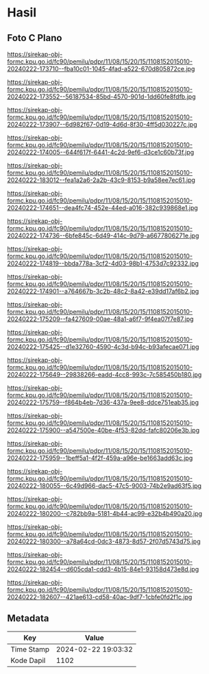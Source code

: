 # Hasil

## Foto C Plano

https://sirekap-obj-formc.kpu.go.id/fc90/pemilu/pdpr/11/08/15/20/15/1108152015010-20240222-173710--fba10c01-1045-4fad-a522-670d805872ce.jpg

https://sirekap-obj-formc.kpu.go.id/fc90/pemilu/pdpr/11/08/15/20/15/1108152015010-20240222-173552--56187534-85bd-4570-901d-1dd60fe8fdfb.jpg

https://sirekap-obj-formc.kpu.go.id/fc90/pemilu/pdpr/11/08/15/20/15/1108152015010-20240222-173907--6d982f67-0d19-4d6d-8f30-4ff5d030227c.jpg

https://sirekap-obj-formc.kpu.go.id/fc90/pemilu/pdpr/11/08/15/20/15/1108152015010-20240222-174005--644f617f-6441-4c2d-9ef6-d3ce1c60b73f.jpg

https://sirekap-obj-formc.kpu.go.id/fc90/pemilu/pdpr/11/08/15/20/15/1108152015010-20240222-183012--fea1a2a6-2a2b-43c9-8153-b9a58ee7ec61.jpg

https://sirekap-obj-formc.kpu.go.id/fc90/pemilu/pdpr/11/08/15/20/15/1108152015010-20240222-174651--dea4fc74-452e-44ed-a016-382c939868e1.jpg

https://sirekap-obj-formc.kpu.go.id/fc90/pemilu/pdpr/11/08/15/20/15/1108152015010-20240222-174736--6bfe845c-6d49-414c-9d79-a6677806271e.jpg

https://sirekap-obj-formc.kpu.go.id/fc90/pemilu/pdpr/11/08/15/20/15/1108152015010-20240222-174819--bbda778a-3cf2-4d03-98b1-4753d7c92332.jpg

https://sirekap-obj-formc.kpu.go.id/fc90/pemilu/pdpr/11/08/15/20/15/1108152015010-20240222-174901--a764667b-3c2b-48c2-8a42-e39dd17af6b2.jpg

https://sirekap-obj-formc.kpu.go.id/fc90/pemilu/pdpr/11/08/15/20/15/1108152015010-20240222-175209--fa427609-00ae-48a1-a6f7-9f4ea07f7e87.jpg

https://sirekap-obj-formc.kpu.go.id/fc90/pemilu/pdpr/11/08/15/20/15/1108152015010-20240222-175425--d1e32760-4590-4c3d-b94c-b93afecae071.jpg

https://sirekap-obj-formc.kpu.go.id/fc90/pemilu/pdpr/11/08/15/20/15/1108152015010-20240222-175649--29838266-eadd-4cc8-993c-7c585450b180.jpg

https://sirekap-obj-formc.kpu.go.id/fc90/pemilu/pdpr/11/08/15/20/15/1108152015010-20240222-175759--f864b4eb-7d36-437a-9ee8-ddce751eab35.jpg

https://sirekap-obj-formc.kpu.go.id/fc90/pemilu/pdpr/11/08/15/20/15/1108152015010-20240222-175900--a547500e-40be-4f53-82dd-fafc80206e3b.jpg

https://sirekap-obj-formc.kpu.go.id/fc90/pemilu/pdpr/11/08/15/20/15/1108152015010-20240222-175959--1beff5a1-4f2f-459a-a96e-be1663add63c.jpg

https://sirekap-obj-formc.kpu.go.id/fc90/pemilu/pdpr/11/08/15/20/15/1108152015010-20240222-180055--6c49d966-dac5-47c5-9003-74b2e9ad63f5.jpg

https://sirekap-obj-formc.kpu.go.id/fc90/pemilu/pdpr/11/08/15/20/15/1108152015010-20240222-180200--c782bb9a-5181-4b44-ac99-e32b4b490a20.jpg

https://sirekap-obj-formc.kpu.go.id/fc90/pemilu/pdpr/11/08/15/20/15/1108152015010-20240222-180300--a78a64cd-0dc3-4873-8d57-2f07d5743d75.jpg

https://sirekap-obj-formc.kpu.go.id/fc90/pemilu/pdpr/11/08/15/20/15/1108152015010-20240222-182454--d605cda1-cdd3-4b15-84e1-93158d473e8d.jpg

https://sirekap-obj-formc.kpu.go.id/fc90/pemilu/pdpr/11/08/15/20/15/1108152015010-20240222-182607--421ae613-cd58-40ac-9df7-1cbfe0fd2f1c.jpg


## Metadata

| Key        | Value               |
| ---------- | ------------------- |
| Time Stamp | 2024-02-22 19:03:32 |
| Kode Dapil | 1102                |




